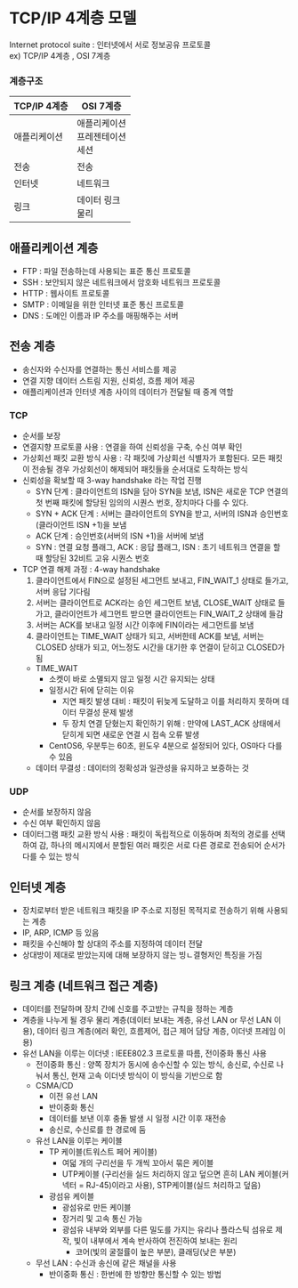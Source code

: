 # TCP/IP 4계층 모델
 Internet protocol suite : 인터넷에서 서로 정보공유 프로토콜
 <br> ex) TCP/IP 4계층 , OSI 7계층

### 계층구조 

| TCP/IP 4계층 | OSI 7계층                    |
|------------|----------------------------|
| 애플리케이션     | 애플리케이션 <br> 프레젠테이션 <br> 세션 |
| 전송         | 전송                         |
| 인터넷        | 네트워크                       |
| 링크         | 데이터 링크 <br> 물리             |

## 애플리케이션 계층
- FTP : 파일 전송하는데 사용되는 표준 통신 프로토콜
- SSH : 보안되지 않은 네트워크에서 암호화 네트워크 프로토콜
- HTTP : 웹사이트 프로토콜
- SMTP : 이메일을 위한 인터넷 표준 통신 프로토콜
- DNS : 도메인 이름과 IP 주소를 매핑해주는 서버

## 전송 계층
- 송신자와 수신자를 연결하는 통신 서비스를 제공
- 연결 지향 데이터 스트림 지원, 신뢰성, 흐름 제어 제공
- 애플리케이션과 인터넷 계층 사이의 데이터가 전달될 때 중계 역할

### TCP
- 순서를 보장
- 연결지향 프로토콜 사용 : 연결을 하여 신뢰성을 구축, 수신 여부 확인
- 가상회선 패킷 교환 방식 사용 : 각 패킷에 가상회선 식별자가 포함된다. 모든 패킷이 
전송될 경우 가상회선이 해제되어 패킷들을 순서대로 도착하는 방식
- 신뢰성을 확보할 때 3-way handshake 라는 작업 진행
  - SYN 단계 : 클라이언트의 ISN을 담아 SYN을 보냄, ISN은 새로운 TCP 연결의 
  첫 번째 패킷에 할당된 임의의 시퀀스 번호, 장치마다 다를 수 있다.
  - SYN + ACK 단계 : 서버는 클라이언트의 SYN을 받고, 서버의 ISN과 승인번호(클라이언트 ISN +1)을 보냄
  - ACK 단계 : 승인번호(서버의 ISN +1)을 서버에 보냄
  - SYN : 연결 요청 플래그, ACK : 응답 플래그, ISN : 초기 네트워크 연결을 할 때 할당된 32비트 고유 시퀀스 번호
- TCP 연결 해제 과정 : 4-way handshake
  1. 클라이언트에서 FIN으로 설정된 세그먼트 보내고, FIN_WAIT_1 상태로 들가고, 서버 응답 기다림
  2. 서버는 클라이언트로 ACK라는 승인 세그먼트 보냄, CLOSE_WAIT 상태로 들가고,
  클라이언트가 세그먼트 받으면 클라이언트는 FIN_WAIT_2 상태에 들감
  3. 서버는 ACK를 보내고 일정 시간 이후에 FIN이라는 세그먼트를 보냄
  4. 클라이언트는 TIME_WAIT 상태가 되고, 서버한테 ACK를 보냄, 서버는 CLOSED 상태가 되고, 
  어느정도 시간을 대기한 후 연결이 닫히고 CLOSED가 됨
  - TIME_WAIT 
    - 소켓이 바로 소멸되지 않고 일정 시간 유지되는 상태
    - 일정시간 뒤에 닫히는 이유
      - 지연 패킷 발생 대비 : 패킷이 뒤늦게 도달하고 이를 처리하지 못하며 데이터 무결성 문제 발생
      - 두 장치 연결 닫혔는지 확인하기 위해 : 만약에 LAST_ACK 상태에서 닫히게 되면 새로운 연결 시 접속 오류 발생  
    - CentOS6, 우분투는 60초, 윈도우 4분으로 설정되어 있다, OS마다 다를 수 있음
  - 데이터 무결성 : 데이터의 정확성과 일관성을 유지하고 보증하는 것
### UDP
- 순서를 보장하지 않음
- 수신 여부 확인하지 않음
- 데이터그램 패킷 교환 방식 사용 : 패킷이 독립적으로 이동하며 최적의 경로를 선택하여 감, 
하나의 메시지에서 분할된 여러 패킷은 서로 다른 경로로 전송되어 순서가 다를 수 있는 방식 

## 인터넷 계층 
- 장치로부터 받은 네트워크 패킷을 IP 주소로 지정된 목적지로 전송하기 위해 사용되는 계층
- IP, ARP, ICMP 등 있음
- 패킷을 수신해야 할 상대의 주소를 지정하여 데이터 전달
- 상대방이 제대로 받았는지에 대해 보장하지 않는 빙ㄴ결형저인 특징을 가짐

## 링크 계층 (네트워크 접근 계층)
- 데이터를 전달하며 장치 간에 신호를 주고받는 규칙을 정하는 계층
- 계층을 나누게 될 경우 물리 계층(데이터 보내는 계층, 유선 LAN or 무선 LAN 이용),
데이터 링크 계층(에러 확인, 흐름제어, 접근 제어 담당 계층, 이더넷 프레임 이용)
- 유선 LAN을 이루는 이더넷 :  IEEE802.3 프로토콜 따름, 전이중화 통신 사용
  - 전이중화 통신 : 양쪽 장치가 동시에 송수신할 수 있는 방식, 송신로, 수신로 나눠서 통신, 현재 고속 이더넷 방식이 이 방식을 기반으로 함
  - CSMA/CD 
    - 이전 유선 LAN
    - 반이중화 통신
    - 데이터를 보낸 이후 충돌 발생 시 일정 시간 이후 재전송
    - 송신로, 수신로를 한 경로에 둠
  - 유선 LAN을 이루는 케이블
    - TP 케이블(트워스트 페어 케이블)
      - 여덟 개의 구리선을 두 개씩 꼬아서 묶은 케이블
      - UTP케이블 (구리선을 실드 처리하지 않고 덮으면 흔히 LAN 케이블(커넥터 = RJ-45)이라고 사용), 
      STP케이블(실드 처리하고 덮음) 
    - 광섬유 케이블
        - 광섬유로 만든 케이블
        - 장거리 및 고속 통신 가능
        - 광섬유 내부와 외부를 다른 밀도를 가지는 유리나 플라스틱 섬유로 제작, 빛이 내부에서 계속 반사하여 전진하여 보내는 원리
          - 코어(빛의 굴절률이 높은 부분), 클래딩(낮은 부분)
  - 무선 LAN : 수신과 송신에 같은 채널을 사용
    - 반이중화 통신 : 한번에 한 방향만 통신할 수 있는 방법